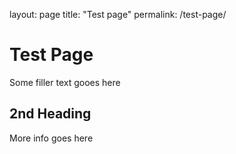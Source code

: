 layout: page
title: "Test page"
permalink: /test-page/

# Test Page

Some filler text gooes here

## 2nd Heading

More info goes here
